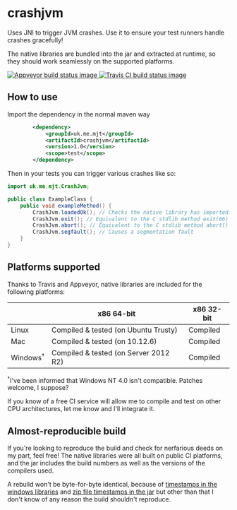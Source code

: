 # crashjvm
Uses JNI to trigger JVM crashes. Use it to ensure your test runners handle crashes gracefully!

The native libraries are bundled into the jar and extracted at runtime, so they should work seamlessly on the supported platforms.

[ ![Appveyor build status image](https://ci.appveyor.com/api/projects/status/7liw3mkn7hrbg7n6?svg=true) ](https://ci.appveyor.com/project/michaeltandy/crashjvm)
[ ![Travis CI build status image](https://api.travis-ci.org/michaeltandy/crashjvm.svg) ](https://travis-ci.org/michaeltandy/crashjvm)

## How to use
Import the dependency in the normal maven way
```xml
        <dependency>
            <groupId>uk.me.mjt</groupId>
            <artifactId>crashjvm</artifactId>
            <version>1.0</version>
            <scope>test</scope>
        </dependency>
```
Then in your tests you can trigger various crashes like so:
```java
import uk.me.mjt.CrashJvm;

public class ExampleClass {
    public void exampleMethod() {
        CrashJvm.loadedOk(); // Checks the native library has imported.
        CrashJvm.exit(); // Equivalent to the C stdlib method exit(66)
        CrashJvm.abort(); // Equivalent to the C stdlib method abort()
        CrashJvm.segfault(); // Causes a segmentation fault
    }
}
```

## Platforms supported
Thanks to Travis and Appveyor, native libraries are included for the following platforms:

|                     | x86 64-bit                            | x86 32-bit |
|---------------------|---------------------------------------|------------|
| Linux               | Compiled & tested (on Ubuntu Trusty)  | Compiled   |
| Mac                 | Compiled & tested (on 10.12.6)        | Compiled   |
| Windows<sup>†</sup> | Compiled & tested (on Server 2012 R2) | Compiled   |

<sup>†</sup>I've been informed that Windows NT 4.0 isn't compatible. Patches welcome, I suppose?

If you know of a free CI service will allow me to compile and test on other CPU architectures, let me know and I'll integrate it.

## Almost-reproducible build
If you're looking to reproduce the build and check for nerfarious deeds on my part, feel free! The native libraries were all built on public CI platforms, and the jar includes the build numbers as well as the versions of the compilers used.

A rebuild won't be byte-for-byte identical, because of [timestamps in the windows libraries](https://stackoverflow.com/questions/1180852/deterministic-builds-under-windows) and [zip file timestamps in the jar](https://zlika.github.io/reproducible-build-maven-plugin/) but other than that I don't know of any reason the build shouldn't reproduce.
